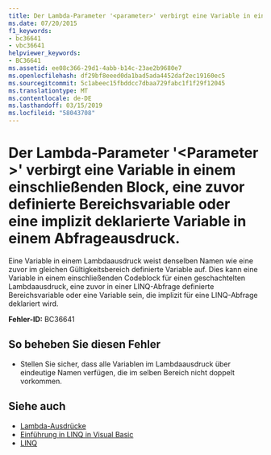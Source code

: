 ```yaml
---
title: Der Lambda-Parameter '<parameter>' verbirgt eine Variable in einem einschließenden Block, eine zuvor definierte Bereichsvariable oder eine implizit deklarierte Variable in einem Abfrageausdruck.
ms.date: 07/20/2015
f1_keywords:
- bc36641
- vbc36641
helpviewer_keywords:
- BC36641
ms.assetid: ee08c366-29d1-4abb-b14c-23ae2b9680e7
ms.openlocfilehash: df29bf8eeed0da1bad5ada4452daf2ec19160ec5
ms.sourcegitcommit: 5c1abeec15fbddcc7dbaa729fabc1f1f29f12045
ms.translationtype: MT
ms.contentlocale: de-DE
ms.lasthandoff: 03/15/2019
ms.locfileid: "58043708"
---
```

# <a name="lambda-parameter-parameter-hides-a-variable-in-an-enclosing-block-a-previously-defined-range-variable-or-an-implicitly-declared-variable-in-a-query-expression"></a>Der Lambda-Parameter '\<Parameter >' verbirgt eine Variable in einem einschließenden Block, eine zuvor definierte Bereichsvariable oder eine implizit deklarierte Variable in einem Abfrageausdruck.
Eine Variable in einem Lambdaausdruck weist denselben Namen wie eine zuvor im gleichen Gültigkeitsbereich definierte Variable auf. Dies kann eine Variable in einem einschließenden Codeblock für einen geschachtelten Lambdaausdruck, eine zuvor in einer LINQ-Abfrage definierte Bereichsvariable oder eine Variable sein, die implizit für eine LINQ-Abfrage deklariert wird.  
  
 **Fehler-ID:** BC36641  
  
## <a name="to-correct-this-error"></a>So beheben Sie diesen Fehler  
  
-   Stellen Sie sicher, dass alle Variablen im Lambdaausdruck über eindeutige Namen verfügen, die im selben Bereich nicht doppelt vorkommen.  
  
## <a name="see-also"></a>Siehe auch

- [Lambda-Ausdrücke](../../visual-basic/programming-guide/language-features/procedures/lambda-expressions.md)
- [Einführung in LINQ in Visual Basic](../../visual-basic/programming-guide/language-features/linq/introduction-to-linq.md)
- [LINQ](../../visual-basic/programming-guide/language-features/linq/index.md)
